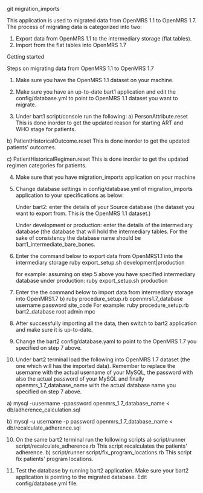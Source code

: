 git migration_imports

This application is used to migrated data from OpenMRS 1.1 to OpenMRS 1.7. The process of migrating data is categorized into two:
  1. Export data from OpenMRS 1.1 to the intermediary storage (flat tables).
  2. Import from the flat tables into OpenMRS 1.7

Getting started 

Steps on migrating data from OpenMRS 1.1 to OpenMRS 1.7
1. Make sure you have the OpenMRS 1.1 dataset on your machine. 

2. Make sure you have an up-to-date bart1 application and edit the config/database.yml to point to OpenMRS 1.1 dataset you want to migrate.

3. Under bart1 script/console run the following:
  a) PersonAttribute.reset
     This is done inorder to get the updated reason for starting ART and  WHO stage for patients.

  b) PatientHistoricalOutcome.reset
    This is done inorder to get the updated patients' outcomes.

  c) PatientHistoricalRegimen.reset
  This is done inorder to get the updated regimen categories for patients.

4. Make sure that you have migration_imports application on your machine

5. Change database settings in config/database.yml of migration_imports application to your specifications as below:

    Under bart2: enter the details of your Source database (the dataset you want to export from. This is the OpenMRS 1.1 dataset.)

    Under development or production: enter the details of the intermediary database (the database that will hold the intermediary tables.
    For the sake of consistency the database name should be bart1_intermediate_bare_bones.

6. Enter the command below to export data from OpenMRS1.1 into the intermediary storage
   ruby export_setup.sh development|production
   
   for example: assuming on step 5 above you have specified intermediary database under production:
   ruby export_setup.sh production 

7. Enter the the command below to import data from intermediary storage into OpenMRS1.7
  b) ruby procedure_setup.rb openmrs1.7_database username password  site_code
  For example: ruby procedure_setup.rb bart2_database root admin mpc

8. After successfully importing all the data, then switch to bart2 application and make sure it is up-to-date. 

9. Change the bart2 config/database.yaml to point to the OpenMRS 1.7 you specified on step 7 above. 

9. Under bart2 terminal load the following into OpenMRS 1.7 dataset (the one which will has the imported data). Remember to replace the username with the actual username of your MySQL, the password with also the actual password of your MySQL and finally openmrs_1.7_database_name with the actual database name you specified on step 7 above.

  a) mysql -uusername -ppassword openmrs_1.7_database_name < db/adherence_calculation.sql

  b) mysql -u username -p password openmrs_1.7_database_name < db/recalculate_adherence.sql

10. On the same bart2 terminal run the following scripts
  a) script/runner script/recalculate_adherence.rb
     This script recalculates the patients' adherence.
  b) script/runner script/fix_program_locations.rb
     This script fix patients' program locations.

10. Test the database by running bart2 application. Make sure your bart2 application is pointing to the migrated database.  Edit config/database.yml file.
